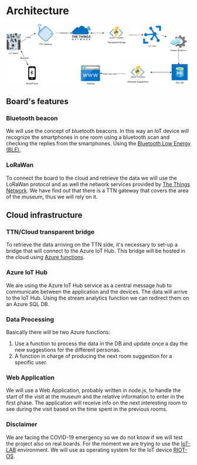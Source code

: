 # Architecture
![Diagram](Images/Architecture_diagram.png)

## Board's features

### Bluetooth beacon
We will use the concept of bluetooth beacons. In this way an IoT device will recognize the smartphones in one room using a bluetooth scan and checking the replies from the smartphones.
Using the [Bluetooth Low Energy (BLE).](https://doc.riot-os.org/group__ble.html#details)
### LoRaWan
To connect the board to the cloud and retrieve the data we will use the LoRaWan protocol and as well the network services provided by [The Things Network](https://www.thethingsnetwork.org/). We have find out that there is a TTN gateway that covers the area of the museum, thus we will rely on it.

## Cloud infrastructure

### TTN/Cloud transparent bridge
To retrieve the data arriving on the TTN side, it's necessary to set-up a bridge that will connect to the Azure IoT Hub. This bridge will be hosted in the cloud using [Azure functions](https://azure.microsoft.com/en-us/services/functions/).
### Azure IoT Hub
We are using the Azure IoT Hub service as a central message hub to communicate between the application and the devices. The data will arrive to the IoT Hub. Using the stream analytics function we can redirect them on an Azure SQL DB.
### Data Processing
Basically there will be two Azure functions:
1. Use a function to process the data in the DB and update once a day the new suggestions for the different personas.
2. A function in charge of producing the next room suggestion for a specific user.
### Web Application
We will use a Web Application, probably written in node.js, to handle the start of the visit at the museum and the relative information to enter in the first phase. 
The application will receive info on the next interesting room to see during the visit based on the time spent in the previous rooms.

### Disclaimer
We are facing the COVID-19 emergency so we do not know if we will test the project also on real boards. For the moment we are trying to use the [IoT-LAB](https://www.iot-lab.info/) environment.
We will use as operating system for the IoT device [RIOT-OS](https://riot-os.org/).
